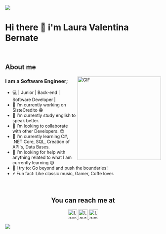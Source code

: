 <img src="https://user-images.githubusercontent.com/70564524/179545140-edbefb6a-bfc5-457b-9c70-373d1b91c9b7.png" />

# Hi there 👋 i'm Laura Valentina Bernate

<br>
<h2 align="Left">About me</h2>
<img align="right" height="270px" alt="GIF" src="https://i.pinimg.com/originals/e4/26/70/e426702edf874b181aced1e2fa5c6cde.gif" />

### I am a Software Engineer;
- 💻 | Junior | Back-end | Software Developer |
- 🔭 I’m currently working on SisteCredito :grin:
- 🌱 I’m currently study english to speak better.
- 👯 I’m looking to collaborate with other Developers. :wink:
- 🌱 I’m currently learning C#, .NET Core, SQL, Creation of API's, Data Bases.
- 🤔 I’m looking for help with anything related to what I am currently learning 😅
- 🧗 I try to: Go beyond and push the boundaries!
- ⚡ Fun fact: Like classic music, Gamer, Coffe lover.
<br>

<h2 align="Center">You can reach me at</h2>

<p align="Center">
  <a href="https://www.linkedin.com/in/laurabernategordillo/">
    <img src="https://www.vectorlogo.zone/logos/linkedin/linkedin-icon.svg" alt="Laura Valentina Bernate Gordillo's LinkedIn Profile" height="30" width="30">
  </a>

  <a href="https://es.stackoverflow.com/users/190330/sekaitsu?tab=profile">
    <img src="https://www.vectorlogo.zone/logos/stackoverflow/stackoverflow-icon.svg" alt="Laura Valentina Bernate Gordillo's Stack Overflow Profile" height="30" width="30">
  </a>
  
  <a href="https://www.youtube.com/channel/UCSmtkMGjy4a70OV5f5PAn_g">
    <img src="https://www.vectorlogo.zone/logos/youtube/youtube-icon.svg" alt="Laura Valentina Bernate Gordillo's YouTube Channel" height="30" width="30">
  </a>
</p>
</div><img src="https://github.com/punitkmryh/punitkmryh/blob/master/wave.svg" />
